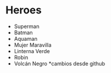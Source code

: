 # Heroes

* Superman
* Batman
* Aquaman
* Mujer Maravilla
* Linterna Verde
* Robin
* Volcán Negro
*cambios desde github
